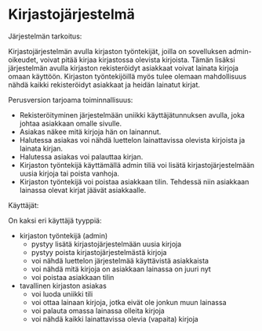 # Kirjastojärjestelmä

Järjestelmän tarkoitus:

Kirjastojärjestelmän avulla kirjaston työntekijät, joilla on sovelluksen admin-oikeudet, voivat 
pitää kirjaa kirjastossa olevista kirjoista. Tämän lisäksi järjestelmän avulla kirjaston rekisteröidyt 
asiakkaat voivat lainata kirjoja omaan käyttöön. Kirjaston työntekijöillä myös tulee olemaan 
mahdollisuus nähdä kaikki rekisteröidyt asiakkaat ja heidän lainatut kirjat.

Perusversion tarjoama toiminnallisuus:
* Rekisteröityminen järjestelmään uniikki käyttäjätunnuksen avulla, joka johtaa asiakkaan omalle sivulle.
* Asiakas näkee mitä kirjoja hän on lainannut.
* Halutessa asiakas voi nähdä luettelon lainattavissa olevista kirjoista ja lainata kirjan.
* Halutessa asiakas voi palauttaa kirjan.
* Kirjaston työntekijä käyttämällä admin tiliä voi lisätä kirjastojärjestelmään uusia kirjoja tai poista vanhoja.
* Kirjaston työntekijä voi poistaa asiakkaan tilin. Tehdessä niin asiakkaan lainassa olevat kirjat jäävät asiakkaalle.


Käyttäjät:

On kaksi eri käyttäjä tyyppiä:
* kirjaston työntekijä (admin)
  * pystyy lisätä kirjastojärjestelmään uusia kirjoja
  * pystyy poista kirjastojärjestelmästä kirjoja
  * voi nähdä luettelon järjestelmää käyttävistä asiakkaista
  * voi nähdä mitä kirjoja on asiakkaan lainassa on juuri nyt
  * voi poistaa asiakkaan tilin 
* tavallinen kirjaston asiakas  
  * voi luoda uniikki tili  
  * voi ottaa lainaan kirjoja, jotka eivät ole jonkun muun lainassa  
  * voi palauta omassa lainassa olleita kirjoja  
  * voi nähdä kaikki lainattavissa olevia (vapaita) kirjoja 


